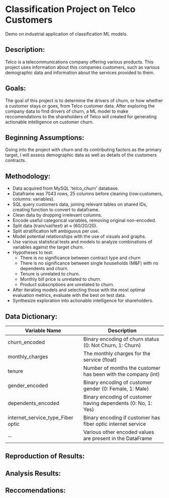 # Classification Project on Telco Customers
Demo on industrial application of classification ML models.

## Description:
Telco is a telecommunications company offering various products. This project uses information about this companies customers, such as various demographic data and information about the services provided to them. 

## Goals:
The goal of this project is to determine the drivers of churn, or how whether a customer stays or goes, from Telco customer data. After exploring the company data to find drivers of churn, a ML model to make reccomendations to the shareholders of Telco will created for generating actionable intelligence on customer churn.

## Beginning Assumptions:
Going into the project with churn and its contributing factors as the primary target, I will assess demographic data as well as details of the customers contracts.

## Methodology:
* Data acquired from MySQL 'telco_churn' database.
* Dataframe was 7043 rows, 25 columns before cleaning (row:customers, columns: variables).
* SQL query customers data, joining relevant tables on shared IDs, creating function to convert to dataframe.
* Clean data by dropping irrelevant columns.
* Encode useful categorical variables, removing original non-encoded.
* Split data (train/val/test) at &asymp; (60/20/20).
* Split stratification left ambiguous per use. 
* Model potential relationships with the use of visuals and graphs.
* Use various statistical tests and models to analyze combinations of variables against the target churn.
* Hypotheses to test:
    * There is no significance between contract type and churn
    * There is no significance between single households (M&F) with no dependents and churn.
    * Tenure is unrelated to churn.
    * Monthly bill price is unrelated to churn.
    * Product subscriptions are unrelated to churn.
* After iterating models and selecting those with the most optimal evaluation metrics, evaluate with the best on test data.
* Synthesize exploration into actionable intelligence for shareholders.

## Data Dictionary:
| Variable Name                         | Description                                                      |
|---------------------------------------|------------------------------------------------------------------|
| churn_encoded                         | Binary encoding of churn status (0: Not Churn, 1: Churn)         |
| monthly_charges                       | The monthly charges for the service  (float)                     |
| tenure                                | Number of months the customer has been with the company (int)    |
| gender_encoded                        | Binary encoding of customer gender (0: Female, 1: Male)          |
| dependents_encoded                    | Binary encoding of customer having dependents (0: No, 1: Yes)    |
| internet_service_type_Fiber optic     | Binary encoding if customer has fiber optic internet service     |
| ...                                   | Various other encoded values are present in the DataFrame        |


## Reproduction of Results:





## Analysis Results:



## Reccomendations:


